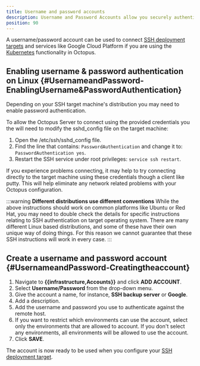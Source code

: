 ```yaml
---
title: Username and password accounts
description: Username and Password Accounts allow you securely authenticate with different services.
position: 90
---
```


A username/password account can be used to connect [SSH deployment targets](/docs/infrastructure/deployment-targets/linux/index.md) and services like Google Cloud Platform if you are using the [Kubernetes](/docs/deployment-examples/kubernetes-deployments/index.md) functionality in Octopus.

## Enabling username & password authentication on Linux {#UsernameandPassword-EnablingUsername&amp;PasswordAuthentication}

Depending on your SSH target machine's distribution you may need to enable password authentication.

To allow the Octopus Server to connect using the provided credentials you the will need to modify the sshd\_config file on the target machine:

1. Open the /etc/ssh/sshd_config file.
1. Find the line that contains: `PasswordAuthentication` and change it to: `PasswordAuthentication yes`.
1. Restart the SSH service under root privileges: `service ssh restart`.

If you experience problems connecting, it may help to try connecting directly to the target machine using these credentials though a client like putty. This will help eliminate any network related problems with your Octopus configuration.

:::warning
**Different distributions use different conventions**
While the above instructions should work on common platforms like Ubuntu or Red Hat, you may need to double check the details for specific instructions relating to SSH authentication on target operating system. There are many different Linux based distributions, and some of these have their own unique way of doing things. For this reason we cannot guarantee that these SSH instructions will work in every case.
:::

## Create a username and password account {#UsernameandPassword-Creatingtheaccount}

1. Navigate to **{{infrastructure,Accounts}}** and click **ADD ACCOUNT**.
1. Select **Username/Password** from the drop-down menu.
1. Give the account a name, for instance, **SSH backup server** or **Google**.
1. Add a description.
1. Add the username and password you use to authenticate against the remote host.
1. If you want to restrict which environments can use the account, select only the environments that are allowed to account. If you don't select any environments, all environments will be allowed to use the account.
1. Click **SAVE**.

The account is now ready to be used when you configure your [SSH deployment target](/docs/infrastructure/deployment-targets/linux/index.md).
